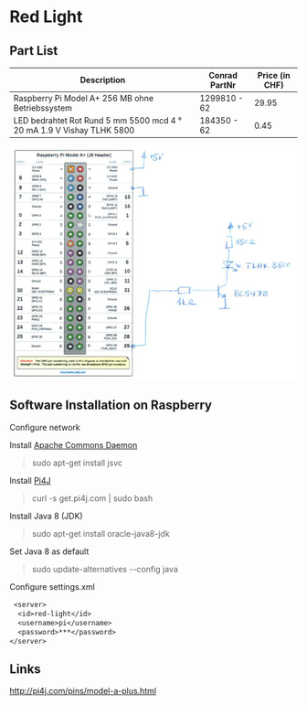 # Red Light

## Part List
| Description | Conrad PartNr | Price (in CHF) |
| --- | --- | --- |
| Raspberry Pi Model A+ 256 MB ohne Betriebssystem | 1299810 - 62 | 29.95 |
| LED bedrahtet Rot Rund 5 mm 5500 mcd 4 ° 20 mA 1.9 V Vishay TLHK 5800 | 184350 - 62 | 0.45 |

![alt text](https://github.com/LukasW/red-light/raw/master/red-light.png "First schematics")

## Software Installation on Raspberry

Configure network

Install [Apache Commons Daemon](http://commons.apache.org/proper/commons-daemon/jsvc.html)
> sudo apt-get install jsvc

Install [Pi4J](http://pi4j.com/)
> curl -s get.pi4j.com | sudo bash

Install Java 8 (JDK)
> sudo apt-get install oracle-java8-jdk

Set Java 8 as default
> sudo update-alternatives --config java


Configure settings.xml

     <server>
      <id>red-light</id>
      <username>pi</username>
      <password>***</password>
    </server>
    
## Links
http://pi4j.com/pins/model-a-plus.html

